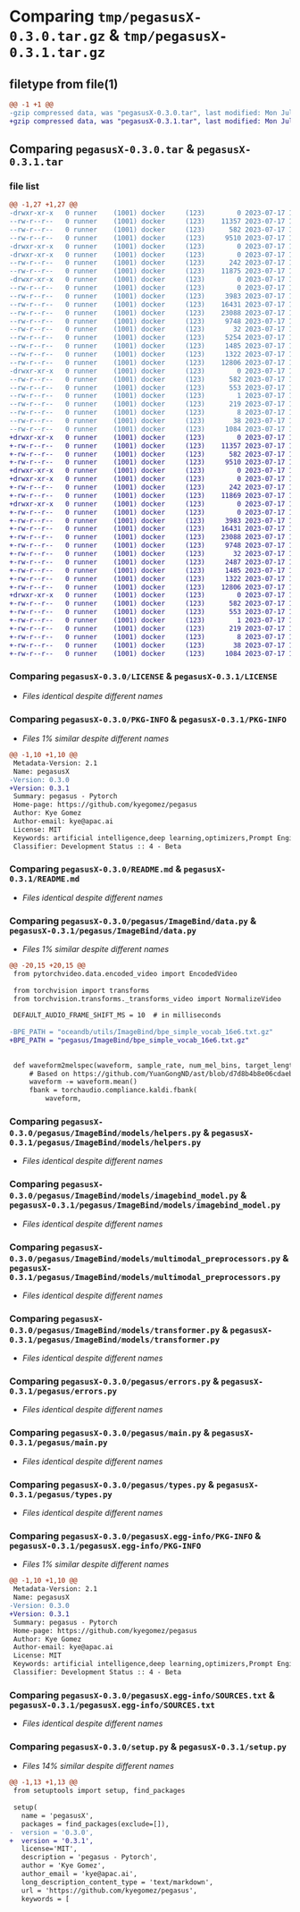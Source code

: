 # Comparing `tmp/pegasusX-0.3.0.tar.gz` & `tmp/pegasusX-0.3.1.tar.gz`

## filetype from file(1)

```diff
@@ -1 +1 @@
-gzip compressed data, was "pegasusX-0.3.0.tar", last modified: Mon Jul 17 15:52:03 2023, max compression
+gzip compressed data, was "pegasusX-0.3.1.tar", last modified: Mon Jul 17 16:05:27 2023, max compression
```

## Comparing `pegasusX-0.3.0.tar` & `pegasusX-0.3.1.tar`

### file list

```diff
@@ -1,27 +1,27 @@
-drwxr-xr-x   0 runner    (1001) docker     (123)        0 2023-07-17 15:52:03.520499 pegasusX-0.3.0/
--rw-r--r--   0 runner    (1001) docker     (123)    11357 2023-07-17 15:51:49.000000 pegasusX-0.3.0/LICENSE
--rw-r--r--   0 runner    (1001) docker     (123)      582 2023-07-17 15:52:03.520499 pegasusX-0.3.0/PKG-INFO
--rw-r--r--   0 runner    (1001) docker     (123)     9510 2023-07-17 15:51:49.000000 pegasusX-0.3.0/README.md
-drwxr-xr-x   0 runner    (1001) docker     (123)        0 2023-07-17 15:52:03.520499 pegasusX-0.3.0/pegasus/
-drwxr-xr-x   0 runner    (1001) docker     (123)        0 2023-07-17 15:52:03.520499 pegasusX-0.3.0/pegasus/ImageBind/
--rw-r--r--   0 runner    (1001) docker     (123)      242 2023-07-17 15:51:49.000000 pegasusX-0.3.0/pegasus/ImageBind/__init__.py
--rw-r--r--   0 runner    (1001) docker     (123)    11875 2023-07-17 15:51:49.000000 pegasusX-0.3.0/pegasus/ImageBind/data.py
-drwxr-xr-x   0 runner    (1001) docker     (123)        0 2023-07-17 15:52:03.520499 pegasusX-0.3.0/pegasus/ImageBind/models/
--rw-r--r--   0 runner    (1001) docker     (123)        0 2023-07-17 15:51:49.000000 pegasusX-0.3.0/pegasus/ImageBind/models/__init__.py
--rw-r--r--   0 runner    (1001) docker     (123)     3983 2023-07-17 15:51:49.000000 pegasusX-0.3.0/pegasus/ImageBind/models/helpers.py
--rw-r--r--   0 runner    (1001) docker     (123)    16431 2023-07-17 15:51:49.000000 pegasusX-0.3.0/pegasus/ImageBind/models/imagebind_model.py
--rw-r--r--   0 runner    (1001) docker     (123)    23088 2023-07-17 15:51:49.000000 pegasusX-0.3.0/pegasus/ImageBind/models/multimodal_preprocessors.py
--rw-r--r--   0 runner    (1001) docker     (123)     9748 2023-07-17 15:51:49.000000 pegasusX-0.3.0/pegasus/ImageBind/models/transformer.py
--rw-r--r--   0 runner    (1001) docker     (123)       32 2023-07-17 15:51:49.000000 pegasusX-0.3.0/pegasus/__init__.py
--rw-r--r--   0 runner    (1001) docker     (123)     5254 2023-07-17 15:51:49.000000 pegasusX-0.3.0/pegasus/embedding_functions.py
--rw-r--r--   0 runner    (1001) docker     (123)     1485 2023-07-17 15:51:49.000000 pegasusX-0.3.0/pegasus/errors.py
--rw-r--r--   0 runner    (1001) docker     (123)     1322 2023-07-17 15:51:49.000000 pegasusX-0.3.0/pegasus/main.py
--rw-r--r--   0 runner    (1001) docker     (123)    12806 2023-07-17 15:51:49.000000 pegasusX-0.3.0/pegasus/types.py
-drwxr-xr-x   0 runner    (1001) docker     (123)        0 2023-07-17 15:52:03.520499 pegasusX-0.3.0/pegasusX.egg-info/
--rw-r--r--   0 runner    (1001) docker     (123)      582 2023-07-17 15:52:03.000000 pegasusX-0.3.0/pegasusX.egg-info/PKG-INFO
--rw-r--r--   0 runner    (1001) docker     (123)      553 2023-07-17 15:52:03.000000 pegasusX-0.3.0/pegasusX.egg-info/SOURCES.txt
--rw-r--r--   0 runner    (1001) docker     (123)        1 2023-07-17 15:52:03.000000 pegasusX-0.3.0/pegasusX.egg-info/dependency_links.txt
--rw-r--r--   0 runner    (1001) docker     (123)      219 2023-07-17 15:52:03.000000 pegasusX-0.3.0/pegasusX.egg-info/requires.txt
--rw-r--r--   0 runner    (1001) docker     (123)        8 2023-07-17 15:52:03.000000 pegasusX-0.3.0/pegasusX.egg-info/top_level.txt
--rw-r--r--   0 runner    (1001) docker     (123)       38 2023-07-17 15:52:03.520499 pegasusX-0.3.0/setup.cfg
--rw-r--r--   0 runner    (1001) docker     (123)     1084 2023-07-17 15:51:49.000000 pegasusX-0.3.0/setup.py
+drwxr-xr-x   0 runner    (1001) docker     (123)        0 2023-07-17 16:05:27.171683 pegasusX-0.3.1/
+-rw-r--r--   0 runner    (1001) docker     (123)    11357 2023-07-17 16:05:12.000000 pegasusX-0.3.1/LICENSE
+-rw-r--r--   0 runner    (1001) docker     (123)      582 2023-07-17 16:05:27.171683 pegasusX-0.3.1/PKG-INFO
+-rw-r--r--   0 runner    (1001) docker     (123)     9510 2023-07-17 16:05:12.000000 pegasusX-0.3.1/README.md
+drwxr-xr-x   0 runner    (1001) docker     (123)        0 2023-07-17 16:05:27.167683 pegasusX-0.3.1/pegasus/
+drwxr-xr-x   0 runner    (1001) docker     (123)        0 2023-07-17 16:05:27.167683 pegasusX-0.3.1/pegasus/ImageBind/
+-rw-r--r--   0 runner    (1001) docker     (123)      242 2023-07-17 16:05:12.000000 pegasusX-0.3.1/pegasus/ImageBind/__init__.py
+-rw-r--r--   0 runner    (1001) docker     (123)    11869 2023-07-17 16:05:12.000000 pegasusX-0.3.1/pegasus/ImageBind/data.py
+drwxr-xr-x   0 runner    (1001) docker     (123)        0 2023-07-17 16:05:27.171683 pegasusX-0.3.1/pegasus/ImageBind/models/
+-rw-r--r--   0 runner    (1001) docker     (123)        0 2023-07-17 16:05:12.000000 pegasusX-0.3.1/pegasus/ImageBind/models/__init__.py
+-rw-r--r--   0 runner    (1001) docker     (123)     3983 2023-07-17 16:05:12.000000 pegasusX-0.3.1/pegasus/ImageBind/models/helpers.py
+-rw-r--r--   0 runner    (1001) docker     (123)    16431 2023-07-17 16:05:12.000000 pegasusX-0.3.1/pegasus/ImageBind/models/imagebind_model.py
+-rw-r--r--   0 runner    (1001) docker     (123)    23088 2023-07-17 16:05:12.000000 pegasusX-0.3.1/pegasus/ImageBind/models/multimodal_preprocessors.py
+-rw-r--r--   0 runner    (1001) docker     (123)     9748 2023-07-17 16:05:12.000000 pegasusX-0.3.1/pegasus/ImageBind/models/transformer.py
+-rw-r--r--   0 runner    (1001) docker     (123)       32 2023-07-17 16:05:12.000000 pegasusX-0.3.1/pegasus/__init__.py
+-rw-r--r--   0 runner    (1001) docker     (123)     2487 2023-07-17 16:05:12.000000 pegasusX-0.3.1/pegasus/embedding_functions.py
+-rw-r--r--   0 runner    (1001) docker     (123)     1485 2023-07-17 16:05:12.000000 pegasusX-0.3.1/pegasus/errors.py
+-rw-r--r--   0 runner    (1001) docker     (123)     1322 2023-07-17 16:05:12.000000 pegasusX-0.3.1/pegasus/main.py
+-rw-r--r--   0 runner    (1001) docker     (123)    12806 2023-07-17 16:05:12.000000 pegasusX-0.3.1/pegasus/types.py
+drwxr-xr-x   0 runner    (1001) docker     (123)        0 2023-07-17 16:05:27.171683 pegasusX-0.3.1/pegasusX.egg-info/
+-rw-r--r--   0 runner    (1001) docker     (123)      582 2023-07-17 16:05:27.000000 pegasusX-0.3.1/pegasusX.egg-info/PKG-INFO
+-rw-r--r--   0 runner    (1001) docker     (123)      553 2023-07-17 16:05:27.000000 pegasusX-0.3.1/pegasusX.egg-info/SOURCES.txt
+-rw-r--r--   0 runner    (1001) docker     (123)        1 2023-07-17 16:05:27.000000 pegasusX-0.3.1/pegasusX.egg-info/dependency_links.txt
+-rw-r--r--   0 runner    (1001) docker     (123)      219 2023-07-17 16:05:27.000000 pegasusX-0.3.1/pegasusX.egg-info/requires.txt
+-rw-r--r--   0 runner    (1001) docker     (123)        8 2023-07-17 16:05:27.000000 pegasusX-0.3.1/pegasusX.egg-info/top_level.txt
+-rw-r--r--   0 runner    (1001) docker     (123)       38 2023-07-17 16:05:27.171683 pegasusX-0.3.1/setup.cfg
+-rw-r--r--   0 runner    (1001) docker     (123)     1084 2023-07-17 16:05:12.000000 pegasusX-0.3.1/setup.py
```

### Comparing `pegasusX-0.3.0/LICENSE` & `pegasusX-0.3.1/LICENSE`

 * *Files identical despite different names*

### Comparing `pegasusX-0.3.0/PKG-INFO` & `pegasusX-0.3.1/PKG-INFO`

 * *Files 1% similar despite different names*

```diff
@@ -1,10 +1,10 @@
 Metadata-Version: 2.1
 Name: pegasusX
-Version: 0.3.0
+Version: 0.3.1
 Summary: pegasus - Pytorch
 Home-page: https://github.com/kyegomez/pegasus
 Author: Kye Gomez
 Author-email: kye@apac.ai
 License: MIT
 Keywords: artificial intelligence,deep learning,optimizers,Prompt Engineering
 Classifier: Development Status :: 4 - Beta
```

### Comparing `pegasusX-0.3.0/README.md` & `pegasusX-0.3.1/README.md`

 * *Files identical despite different names*

### Comparing `pegasusX-0.3.0/pegasus/ImageBind/data.py` & `pegasusX-0.3.1/pegasus/ImageBind/data.py`

 * *Files 1% similar despite different names*

```diff
@@ -20,15 +20,15 @@
 from pytorchvideo.data.encoded_video import EncodedVideo
 
 from torchvision import transforms
 from torchvision.transforms._transforms_video import NormalizeVideo
 
 DEFAULT_AUDIO_FRAME_SHIFT_MS = 10  # in milliseconds
 
-BPE_PATH = "oceandb/utils/ImageBind/bpe_simple_vocab_16e6.txt.gz"
+BPE_PATH = "pegasus/ImageBind/bpe_simple_vocab_16e6.txt.gz"
 
 
 def waveform2melspec(waveform, sample_rate, num_mel_bins, target_length):
     # Based on https://github.com/YuanGongND/ast/blob/d7d8b4b8e06cdaeb6c843cdb38794c1c7692234c/src/dataloader.py#L102
     waveform -= waveform.mean()
     fbank = torchaudio.compliance.kaldi.fbank(
         waveform,
```

### Comparing `pegasusX-0.3.0/pegasus/ImageBind/models/helpers.py` & `pegasusX-0.3.1/pegasus/ImageBind/models/helpers.py`

 * *Files identical despite different names*

### Comparing `pegasusX-0.3.0/pegasus/ImageBind/models/imagebind_model.py` & `pegasusX-0.3.1/pegasus/ImageBind/models/imagebind_model.py`

 * *Files identical despite different names*

### Comparing `pegasusX-0.3.0/pegasus/ImageBind/models/multimodal_preprocessors.py` & `pegasusX-0.3.1/pegasus/ImageBind/models/multimodal_preprocessors.py`

 * *Files identical despite different names*

### Comparing `pegasusX-0.3.0/pegasus/ImageBind/models/transformer.py` & `pegasusX-0.3.1/pegasus/ImageBind/models/transformer.py`

 * *Files identical despite different names*

### Comparing `pegasusX-0.3.0/pegasus/errors.py` & `pegasusX-0.3.1/pegasus/errors.py`

 * *Files identical despite different names*

### Comparing `pegasusX-0.3.0/pegasus/main.py` & `pegasusX-0.3.1/pegasus/main.py`

 * *Files identical despite different names*

### Comparing `pegasusX-0.3.0/pegasus/types.py` & `pegasusX-0.3.1/pegasus/types.py`

 * *Files identical despite different names*

### Comparing `pegasusX-0.3.0/pegasusX.egg-info/PKG-INFO` & `pegasusX-0.3.1/pegasusX.egg-info/PKG-INFO`

 * *Files 1% similar despite different names*

```diff
@@ -1,10 +1,10 @@
 Metadata-Version: 2.1
 Name: pegasusX
-Version: 0.3.0
+Version: 0.3.1
 Summary: pegasus - Pytorch
 Home-page: https://github.com/kyegomez/pegasus
 Author: Kye Gomez
 Author-email: kye@apac.ai
 License: MIT
 Keywords: artificial intelligence,deep learning,optimizers,Prompt Engineering
 Classifier: Development Status :: 4 - Beta
```

### Comparing `pegasusX-0.3.0/pegasusX.egg-info/SOURCES.txt` & `pegasusX-0.3.1/pegasusX.egg-info/SOURCES.txt`

 * *Files identical despite different names*

### Comparing `pegasusX-0.3.0/setup.py` & `pegasusX-0.3.1/setup.py`

 * *Files 14% similar despite different names*

```diff
@@ -1,13 +1,13 @@
 from setuptools import setup, find_packages
 
 setup(
   name = 'pegasusX',
   packages = find_packages(exclude=[]),
-  version = '0.3.0',
+  version = '0.3.1',
   license='MIT',
   description = 'pegasus - Pytorch',
   author = 'Kye Gomez',
   author_email = 'kye@apac.ai',
   long_description_content_type = 'text/markdown',
   url = 'https://github.com/kyegomez/pegasus',
   keywords = [
```

